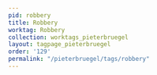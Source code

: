 ```yaml
---
pid: robbery
title: Robbery
worktag: Robbery
collection: worktags_pieterbruegel
layout: tagpage_pieterbruegel
order: '129'
permalink: "/pieterbruegel/tags/robbery"
---
```

